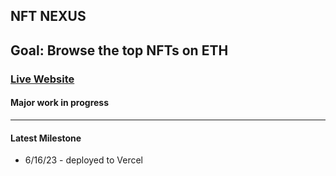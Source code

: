 ## NFT NEXUS

## Goal:  Browse the top NFTs on ETH
### [Live Website](https://nft-nexus.vercel.app/)
#### Major work in progress
---
#### Latest Milestone
- 6/16/23 - deployed to Vercel
